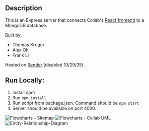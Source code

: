 ## Description
This is an Express server that connects Collab's [React frontend](https://github.com/alex-oh/collab-react) to a MongoDB database.

Built by:
- Thomas Kruger
- Alex Oh
- Frank Li

Hosted on [Render](https://neu-collab.onrender.com) (disabled 10/29/25)
## Run Locally:
1. Install npm
2. Run `npm install`
3. Run script from package.json. Command should be `npm start`
4. Server should be available on port 4000.


![Flowcharts - Sitemap](https://github.com/alex-oh/collab-node/assets/116234198/2cb5b377-2f77-4161-b626-c70a30e75ac1)
![Flowcharts - Collab UML](https://github.com/alex-oh/collab-node/assets/116234198/d0cbb038-5f87-48fc-9d64-22cb8382dc5a)
![Entity-Relationship-Diagram](https://github.com/alex-oh/collab-node/assets/116234198/8a8ed311-bf6b-466c-9200-e916736fb0fa)
